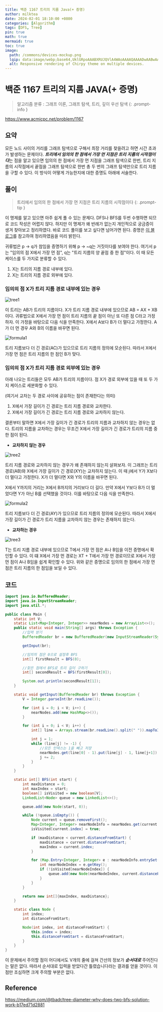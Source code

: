 ```yaml
---
title: 백준 1167 트리의 지름 Java(+ 증명)
author: milktea
date: 2024-02-01 18:10:00 +0800
categories: [Algorithm]
tags: [DFS, Tree]
pin: true
math: true
mermaid: true
toc: true
image:
  path: /commons/devices-mockup.png
  lqip: data:image/webp;base64,UklGRpoAAABXRUJQVlA4WAoAAAAQAAAADwAABwAAQUxQSDIAAAARL0AmbZurmr57yyIiqE8oiG0bejIYEQTgqiDA9vqnsUSI6H+oAERp2HZ65qP/VIAWAFZQOCBCAAAA8AEAnQEqEAAIAAVAfCWkAALp8sF8rgRgAP7o9FDvMCkMde9PK7euH5M1m6VWoDXf2FkP3BqV0ZYbO6NA/VFIAAAA
  alt: Responsive rendering of Chirpy theme on multiple devices.
---
```


# 백준 1167 트리의 지름 JAVA(+ 증명)

> 알고리즘 분류 : 그래프 이론, 그래프 탐색, 트리, 깊이 우선 탐색
{: .prompt-info }

https://www.acmicpc.net/problem/1167

## 요약
모든 노드 사이의 거리를 그래프 탐색으로 구해서 최장 거리를 찾을려고 하면 시간 초과가 발생하는 문제이다.
***트리에서 임의의 한 점에서 가장 먼 지점은 트리 지름의 시작점이다***는 점을 알고 있으면 임의의 한 점에서 가장 먼 지점을 그래프 탐색으로 한번, 트리 지름의 시작점에서 끝점을 그래프 탐색으로 한번 총 두 번의 그래프 탐색만으로 트리 지름을 구할 수 있다.
이 방식이 어떻게 가능한지에 대한 증명도 아래에 서술한다.

## 풀이

> 트리에서 임의의 한 점에서 가장 먼 지점은 트리 지름의 시작점이다
{: .prompt-tip }

이 명제를 알고 있으면 아주 쉽게 풀 수 있는 문제다.
DFS나 BFS를 두번 수행하면 되므로 코드 작성은 어렵지 않다.
하지만 이 명제가 왜 반례가 없는지 개인적으로 궁금증이 생겨 찾아보고 정리하였다.
바로 코드 풀이를 보고 싶다면 넘어가면 된다.
증명은 [이 블로그](https://medium.com/@tbadr/tree-diameter-why-does-two-bfs-solution-work-b17ed71d2881)를 참고하여 정리하였음을 미리 밝힌다.


귀류법은 p -> q가 참임을 증명하기 위해 p -> ~q는 거짓이다를 보여야 한다.
여기서 p는 "임의의 점 X에서 가장 먼 점", q는 "트리 지름의 양 끝점 중 한 점"이다.
이 때 모든 케이스를 두 가지로 분류할 수 있다.

1. X는 트리의 지름 경로 내부에 있다.
2. X는 트리의 지름 경로 외부에 있다.

### 임의의 점 X가 트리 지름 경로 내부에 있는 경우
![tree1](/assets/img/posts/algorithm/b1167/tree1.png)

이 트리는 AB가 트리의 지름이다.
X가 트리 지름 경로 내부에 있으므로 AB = AX + XB이다.
귀류법으로 X에서 가장 먼 점이 트리 지름의 끝 점이 아닌 또 다른 점 C라고 가정하자.
이 가정을 바탕으로 다음 식을 만족한다.
X에서 A보다 B가 더 멀다고 가정한다. A가 더 먼 경우 A와 B의 이름을 바꾸면 된다.

![formula1](/assets/img/posts/algorithm/b1167/formula1.png)

트리 지름보다 더 긴 경로(AC)가 있으므로 트리 지름의 정의에 모순된다.
따라서 X에서 가장 먼 점은 트리 지름의 한 점인 B가 맞다.

### 임의의 점 X가 트리 지름 경로 외부에 있는 경우
아래 나오는 트리들은 모두 AB가 트리의 지름이다.
점 X가 경로 외부에 있을 때 또 두 가지 케이스로 세분화할 수 있다.

(여기서 교차는 두 경로 사이에 공유하는 점이 존재한다는 의미)
1. X에서 가장 길이가 긴 경로는 트리 지름 경로와 교차한다.
2. X에서 가장 길이가 긴 경로는 트리 지름 경로와 교차하지 않는다.

결론부터 말하면 X에서 가장 길이가 긴 경로가 트리의 지름과 교차하지 않는 경우는 없다.
트리의 지름을 교차하는 경우는 무조건 X에서 가장 길이가 긴 경로가 트리의 지름 중 한 점이 된다.

- **교차하지 않는 경우**

![tree2](/assets/img/posts/algorithm/b1167/tree2.png)

트리 지름 경로와 교차하지 않는 경우가 왜 존재하지 않는지 살펴보자.
이 그래프는 트리 경로(AB)와 X에서 가장 길이가 긴 경로(XY)는 교차하지 않는다.
이 때 j에서 Y가 X보다 더 멀다고 가정한다. X가 더 멀다면 X와 Y의 이름을 바꾸면 된다.

X에서 Y까지의 거리는 X에서 B까지의 거리보다 더 길다.
만약 X에서 Y보다 B가 더 멀었다면 Y가 아닌 B를 선택했을 것이다.
이를 바탕으로 다음 식을 만족한다.

![formula2](/assets/img/posts/algorithm/b1167/formula2.png)

트리 지름보다 더 긴 경로(AY)가 있으므로 트리 지름의 정의에 모순된다.
따라서 X에서 가장 길이가 긴 경로가 트리 지름을 교차하지 않는 경우는 존재하지 않는다.

- **교차하는 경우**

![tree3](/assets/img/posts/algorithm/b1167/tree3.png)

T는 트리 지름 경로 내부에 있으므로 T에서 가장 먼 점은 A나 B임을 이전 증명에서 확인할 수 있다.
이 떄 X에서 가장 먼 경로는 XT + T에서 가장 먼 경로이므로 X에서 가장 먼 점이 A나 B임을 쉽게 확인할 수 있다.
위와 같은 증명으로 임의의 한 점에서 가장 먼 점은 트리 지름의 한 점임을 보일 수 있다.

## 코드
```java
import java.io.BufferedReader;
import java.io.InputStreamReader;
import java.util.*;

public class Main {
    static int V;
    static List<Map<Integer, Integer>> nearNodes = new ArrayList<>();
    public static void main(String[] args) throws Exception {
        //입력 받기
        BufferedReader br = new BufferedReader(new InputStreamReader(System.in));

        getInput(br);

        //임의의 점은 0으로 설정후 BFS
        int[] firstResult = BFS(0);

        //찾은 점에서 BFS로 트리 길이 구하기
        int[] secondResult = BFS(firstResult[0]);

        System.out.println(secondResult[1]);
    }

    static void getInput(BufferedReader br) throws Exception {
        V = Integer.parseInt(br.readLine());

        for (int i = 0; i < V; i++) {
            nearNodes.add(new HashMap<>());
        }

        for (int i = 0; i < V; i++) {
            int[] line = Arrays.stream(br.readLine().split(" ")).mapToInt(Integer::parseInt).toArray();

            int j = 1;
            while (line[j] != -1) {
                //모든 인덱스는 1을 빼고 저장
                nearNodes.get(line[0] - 1).put(line[j] - 1, line[j+1]);
                j += 2;
            }
        }
    }

    static int[] BFS(int start) {
        int maxDistance = 0;
        int maxIndex = start;
        boolean[] isVisited = new boolean[V];
        LinkedList<Node> queue = new LinkedList<>();

        queue.add(new Node(start, 0));

        while (!queue.isEmpty()) {
            Node current = queue.removeFirst();
            Map<Integer, Integer> nearNodeInfo = nearNodes.get(current.index);
            isVisited[current.index] = true;

            if (maxDistance < current.distanceFromStart) {
                maxDistance = current.distanceFromStart;
                maxIndex = current.index;
            }

            for (Map.Entry<Integer, Integer> e : nearNodeInfo.entrySet()) {
                int nearNodeIndex = e.getKey();
                if (!isVisited[nearNodeIndex]) {
                    queue.add(new Node(nearNodeIndex, current.distanceFromStart + e.getValue()));
                }
            }
        }

        return new int[]{maxIndex, maxDistance};
    }

    static class Node {
        int index;
        int distanceFromStart;

        Node(int index, int distanceFromStart) {
            this.index = index;
            this.distanceFromStart = distanceFromStart;
        }
    }
}
```
이 문제에서 주의할 점이 어디에서도 V개의 줄에 걸쳐 간선의 정보가 ***순서대로*** 주어진다는 말은 없다.
따라서 순서대로 입력을 받았다간 틀렸습니다라는 결과를 얻을 것이다. 이 점만 조심하면 크게 주의할 부분은 없다.

## Reference
https://medium.com/@tbadr/tree-diameter-why-does-two-bfs-solution-work-b17ed71d2881
